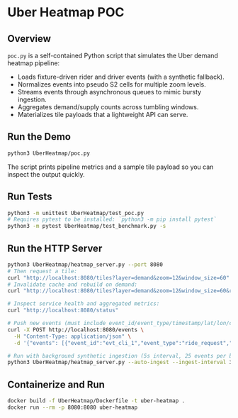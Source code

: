 # Uber Heatmap POC

## Overview
`poc.py` is a self-contained Python script that simulates the Uber demand heatmap pipeline:

- Loads fixture-driven rider and driver events (with a synthetic fallback).
- Normalizes events into pseudo S2 cells for multiple zoom levels.
- Streams events through asynchronous queues to mimic bursty ingestion.
- Aggregates demand/supply counts across tumbling windows.
- Materializes tile payloads that a lightweight API can serve.

## Run the Demo
```bash
python3 UberHeatmap/poc.py
```

The script prints pipeline metrics and a sample tile payload so you can inspect the output quickly.

## Run Tests
```bash
python3 -m unittest UberHeatmap/test_poc.py
# Requires pytest to be installed: `python3 -m pip install pytest`
python3 -m pytest UberHeatmap/test_benchmark.py -s
```

## Run the HTTP Server
```bash
python3 UberHeatmap/heatmap_server.py --port 8080
# Then request a tile:
curl "http://localhost:8080/tiles?layer=demand&zoom=12&window_size=60"
# Invalidate cache and rebuild on demand:
curl "http://localhost:8080/tiles?layer=demand&zoom=12&window_size=60&refresh=1"

# Inspect service health and aggregated metrics:
curl "http://localhost:8080/status"

# Push new events (must include event_id/event_type/timestamp/lat/lon/city_id):
curl -X POST http://localhost:8080/events \
  -H "Content-Type: application/json" \
  -d '{"events": [{"event_id":"evt_cli_1","event_type":"ride_request","timestamp":"2025-10-17T22:45:00Z","latitude":37.775,"longitude":-122.419,"city_id":"san_francisco","metadata":{"source":"cli"}}]}'

# Run with background synthetic ingestion (5s interval, 25 events per batch by default):
python3 UberHeatmap/heatmap_server.py --auto-ingest --ingest-interval 3 --ingest-batch-size 10
```

## Containerize and Run
```bash
docker build -f UberHeatmap/Dockerfile -t uber-heatmap .
docker run --rm -p 8080:8080 uber-heatmap
```
